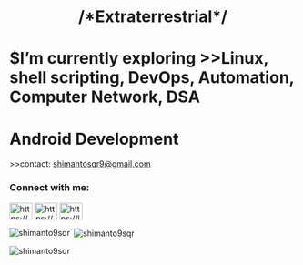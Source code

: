 <h1 align="center">/*Extraterrestrial*/</h1>

<h1>$I’m currently exploring >>Linux, shell scripting, DevOps, Automation, Computer Network, DSA</h1>
<h1> Android Development </h1>
>>contact: <a href="mailto: shimantosqr9@gmail.com">shimantosqr9@gmail.com</a>

<h3 align="left">Connect with me:</h3>
<p align="left">
<a href="https://www.linkedin.com/in/mazharul-islam-shimanto-ab4908239/" target="blank"><img align="center" src="https://raw.githubusercontent.com/rahuldkjain/github-profile-readme-generator/master/src/images/icons/Social/linked-in-alt.svg" alt="https://www.linkedin.com/in/mazharul-islam-shimanto-ab4908239/" height="30" width="40" /></a>
<a href="https://codeforces.com/profile/_traveler" target="blank"><img align="center" src="https://raw.githubusercontent.com/rahuldkjain/github-profile-readme-generator/master/src/images/icons/Social/codeforces.svg" alt="https://codeforces.com/profile/_traveler" height="30" width="40" /></a>
<a href="https://leetcode.com/shimanto_o/" target="blank"><img align="center" src="https://raw.githubusercontent.com/rahuldkjain/github-profile-readme-generator/master/src/images/icons/Social/leet-code.svg" alt="https://leetcode.com/shimanto_o/" height="30" width="40" /></a>
</p>

<p>
  <img align="left" src="https://github-readme-stats.vercel.app/api/top-langs?username=shimanto9sqr&show_icons=true&locale=en&layout=compact&bg_color=1F2428&title_color=66FCF1&text_color=C5C6C7" alt="shimanto9sqr" />
</p>

<p>&nbsp;<img align="center" src="https://github-readme-stats.vercel.app/api?username=shimanto9sqr&show_icons=true&locale=en&bg_color=1F2428&title_color=66FCF1&text_color=C5C6C7" alt="shimanto9sqr" /></p>

<p>
  <img align="center" src="https://github-readme-streak-stats.herokuapp.com/?user=shimanto9sqr&theme=dark" alt="shimanto9sqr" />
</p>
